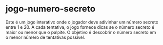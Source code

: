 # jogo-numero-secreto
Este é um jogo interativo onde o jogador deve adivinhar um número secreto entre 1 e 20. A cada tentativa, o jogo fornece dicas se o número secreto é maior ou menor que o palpite. O objetivo é descobrir o número secreto em o menor número de tentativas possível.
